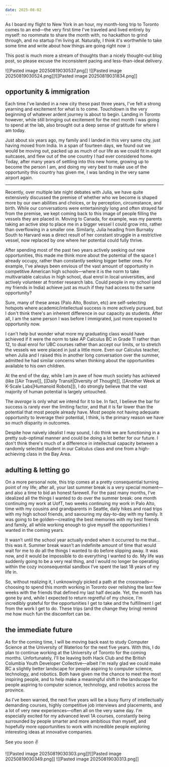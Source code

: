 ```yaml
---
date: 2025-08-02
---
```

As I board my flight to New York in an hour, my month-long trip to Toronto comes to an end—the very first time I've traveled and lived entirely by myself: no roommate to share the month with, no hackathon to grind through, and no startup I'm living at. Naturally, I think it's worthwhile to take some time and write about how things are going right now :)

This post is much more a stream of thoughts than a nicely thought-out blog post, so please excuse the inconsistent pacing and less-than-ideal delivery.

![[Pasted image 20250819030537.png]] ![[Pasted image 20250819030524.png]]![[Pasted image 20250819031834.png]]
## opportunity & immigration

Each time I've landed in a new city these past three years, I've felt a strong yearning and excitement for what is to come. Touchdown is the very beginning of whatever ardent journey is about to begin. Landing in Toronto however, while still bringing out excitement for the next month I was going to spend at the lab, also brought out a deep sense of gratitude for where I am today.

Just about six years ago, my family and I landed in this very same city, just having moved from India. In a span of fourteen days, we found out we would be moving out, packed up as much of our life as we could fit in eight suitcases, and flew out of the one country I had ever considered home. Today, after many years of settling into this new home, growing up to become the person I am, and doing my very best to make use of the opportunity this country has given me, I was landing in the very same airport again.

---

Recently, over multiple late night debates with Julia, we have quite extensively discussed the premise of whether who we become is shaped more by our own abilities and choices, or by perception, circumstance, and birth. While our conversations were entertainingly long and often strayed far from the premise, we kept coming back to this image of people filling the vessels they are placed in. Moving to Canada, for example, was my parents taking an active step to place me in a bigger vessel I could grow into, rather than overflowing in a smaller one. Similarly, Julia heading from Burnaby South to Harvard was a direct result of her constant struggle in a restrictive vessel, now replaced by one where her potential could fully thrive.

After spending most of the past two years actively seeking out new opportunities, this made me think more about the potential of the space I already occupy, rather than constantly seeking bigger better ones. For example, I've always been envious of the vast amount of opportunity in competitive American high schools—where it is the norm to take multivariable calculus in high school, dual enrol in local universities, and actively volunteer at frontier research labs. Could people in my school (and my friends in India) achieve just as much if they had access to the same opportunity?

Sure, many of these areas (Palo Alto, Boston, etc) are self-selecting hotspots where academic/intellectual success is more actively pursued, but I don't think there's an inherent difference in our capacity as students. After all, I am the same person I was before I immigrated, just more exposed to opportunity now.

I can't help but wonder what more my graduating class would have achieved if it were the norm to take AP Calculus BC in Grade 11 rather than 12, to dual enrol for UBC courses rather than accept our limits, or to stretch the vessels we were placed in just a little more. Even our Calculus teacher, when Julia and I raised this in another long conversation over the summer, admitted he had similar concerns when thinking about the opportunities available to his own children.

At the end of the day, while I am in awe of how much society has achieved (like [[Air Travel]], [[Daily Transit|Diversity of Thought]], [[Another Week at K-Scale Labs|Humanoid Robots]]), I do strongly believe that the vast majority of human potential is largely untouched.

The *average* is only what we intend for it to be. In fact, I believe the bar for success is rarely ever the limiting factor, and that it is far lower than the potential that most people already have. Most people not having adequate opportunity to leverage their potential, I think, is the primary reason we have so much disparity in outcomes.

Despite how naively idealist I may sound, I do think we are functioning in a pretty sub-optimal manner and could be doing a lot better for our future. I don't think there's much of a difference in intellectual capacity between a randomly selected student in our Calculus class and one from a high-achieving class in the Bay Area.
## adulting & letting go

On a more personal note, this trip comes at a pretty consequential turning point of my life; after all, your last summer break is a very special moment—and also a time to bid an honest farewell. For the past many months, I’ve idealized all the things I wanted to do over the summer break: one month continuing my work at UofT, two weeks continuing my work in Palo Alto, time with my cousins and grandparents in Seattle, daily hikes and road trips with my high school friends, and savouring my day-to-day with my family. It was going to be golden—creating the best memories with my best friends and family, all while working enough to give myself the opportunities I wanted in the coming years.

It wasn’t until the school year actually ended when it occurred to me that… this was it. Summer break wasn’t an indefinite amount of time that would wait for me to do all the things I wanted to do before slipping away. It was now, and it would be impossible to do everything I wanted to do. My life was suddenly going to be a very real thing, and I would no longer be operating within the cozy inconsequential sandbox I’ve spent the last 18 years of my life in.

So, without realizing it, I unknowingly picked a path at the crossroads—choosing to spend this month working in Toronto over relishing the last few weeks with the friends that defined my last half decade. Yet, the month has gone by and, while I expected to return regretful of my choice, I'm incredibly grateful for the opportunities I get to take and the fulfillment I get from the work I get to do. These trips (and the change they bring) remind me how much fun the discomfort can be.

## the immediate future

As for the coming time, I will be moving back east to study Computer Science at the University of Waterloo for the next five years. With this, I do plan to continue working at the University of Toronto for the coming months. Unfortunately, I'll be leaving both Hack Club and the British Columbia Youth Developer Collective—albeit I'm really glad we could make BC a slightly better landscape for people aspiring to computer science, technology, and robotics. Both have given me the chance to meet the most inspiring people, and to help make a meaningful shift in the landscape for people aspiring to computer science, technology, and robotics across the province.

As I've been warned, the next five years will be a busy flurry of intellectually demanding courses, highly competitive job interviews and placements, and a lot of very new experiences—often all on the very same day. I'm especially excited for my advanced level 1A courses, constantly being surrounded by people smarter and more ambitious than myself, and hopefully more opportunities to work with incredible people exploring interesting ideas at innovative companies.

See you soon ✌️

![[Pasted image 20250819030303.png]]![[Pasted image 20250819030349.png]] ![[Pasted image 20250819030313.png]]